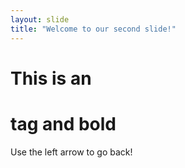 ```yaml
---
layout: slide
title: "Welcome to our second slide!"
---
```

# This is an <h1> tag and **bold**
Use the left arrow to go back!
